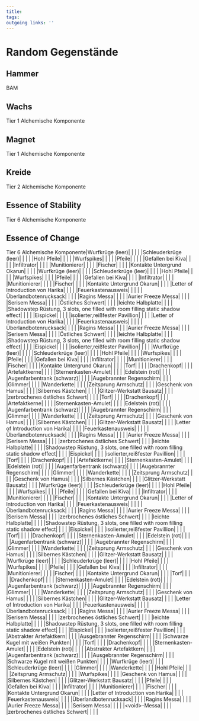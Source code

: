 ```yaml
---
title:   
tags:   
outgoing links: ''  
---
```

# Random Gegenstände
## Hammer
BAM
## Wachs
Tier 1 Alchemische Komponente

## Magnet
Tier 1 Alchemische Komponente

## Kreide
Tier 2 Alchemische Komponente

## Essence of Stability
Tier 6 Alchemische Komponente

## Essence of Change
Tier 6 Alchemische Komponente|Wurfkrüge (leer)| | | |
|Schleuderkrüge (leer)| | | |
|Hohl Pfeile| | | |
|Wurfspikes| | | |
|Pfeile| | | |
|Gefallen bei Kiva| | | |
|Infiltrator| | | |
|Munitionierer| | | |
|Fischer| | | |
|Kontakte Untergrund Okarun| | | |
|Wurfkrüge (leer)| | | |
|Schleuderkrüge (leer)| | | |
|Hohl Pfeile| | | |
|Wurfspikes| | | |
|Pfeile| | | |
|Gefallen bei Kiva| | | |
|Infiltrator| | | |
|Munitionierer| | | |
|Fischer| | | |
|Kontakte Untergrund Okarun| | | |
|Letter of Introduction von Harika| | | |
|Feuerkastenausweis| | | |
|Überlandbotenrucksack| | | |
|Ragins Messa| | | |
|Aurier Freeze Messa| | | |
|Serisem Messa| | | |
|Östliches Schwert| | | |
|leichte Halbplatte| | | |
|Shadowstep Rüstung, 3 slots, one filled with room filling static shadow effect| | | |
|Eispickel| | | |
|isolierter,reißfester Pavillion| | | |
|Letter of Introduction von Harika| | | |
|Feuerkastenausweis| | | |
|Überlandbotenrucksack| | | |
|Ragins Messa| | | |
|Aurier Freeze Messa| | | |
|Serisem Messa| | | |
|Östliches Schwert| | | |
|leichte Halbplatte| | | |
|Shadowstep Rüstung, 3 slots, one filled with room filling static shadow effect| | | |
|Eispickel| | | |
|isolierter,reißfester Pavillion| | | |
|Wurfkrüge (leer)| | | |
|Schleuderkrüge (leer)| | | |
|Hohl Pfeile| | | |
|Wurfspikes| | | |
|Pfeile| | | |
|Gefallen bei Kiva| | | |
|Infiltrator| | | |
|Munitionierer| | | |
|Fischer| | | |
|Kontakte Untergrund Okarun| | | |
|Torf| | | |
|Drachenkopf| | | |
|Artefaktkerne| | | |
|Sternenkasten-Amulet| | | |
|Edelstein (rot)| | | |
|Augenfarbentrank (schwarz)| | | |
|Augebrannter Regenschirm| | | |
|Glimmer| | | |
|Wanderkette| | | |
|Zeitsprung Armschutz| | | |
|Geschenk von Hamus| | | |
|Silbernes Kästchen| | | |
|Glitzer-Werkstatt Bausatz| | | |
|zerbrochenes östliches Schwert| | | |
|Torf| | | |
|Drachenkopf| | | |
|Artefaktkerne| | | |
|Sternenkasten-Amulet| | | |
|Edelstein (rot)| | | |
|Augenfarbentrank (schwarz)| | | |
|Augebrannter Regenschirm| | | |
|Glimmer| | | |
|Wanderkette| | | |
|Zeitsprung Armschutz| | | |
|Geschenk von Hamus| | | |
|Silbernes Kästchen| | | |
|Glitzer-Werkstatt Bausatz| | | |
|Letter of Introduction von Harika| | | |
|Feuerkastenausweis| | | |
|Überlandbotenrucksack| | | |
|Ragins Messa| | | |
|Aurier Freeze Messa| | | |
|Serisem Messa| | | |
|zerbrochenes östliches Schwert| | | |
|leichte Halbplatte| | | |
|Shadowstep Rüstung, 3 slots, one filled with room filling static shadow effect| | | |
|Eispickel| | | |
|isolierter,reißfester Pavillion| | | |
|Torf| | | |
|Drachenkopf| | | |
|Artefaktkerne| | | |
|Sternenkasten-Amulet| | | |
|Edelstein (rot)| | | |
|Augenfarbentrank (schwarz)| | | |
|Augebrannter Regenschirm| | | |
|Glimmer| | | |
|Wanderkette| | | |
|Zeitsprung Armschutz| | | |
|Geschenk von Hamus| | | |
|Silbernes Kästchen| | | |
|Glitzer-Werkstatt Bausatz| | | |
|Wurfkrüge (leer)| | | |
|Schleuderkrüge (leer)| | | |
|Hohl Pfeile| | | |
|Wurfspikes| | | |
|Pfeile| | | |
|Gefallen bei Kiva| | | |
|Infiltrator| | | |
|Munitionierer| | | |
|Fischer| | | |
|Kontakte Untergrund Okarun| | | |
|Letter of Introduction von Harika| | | |
|Feuerkastenausweis| | | |
|Überlandbotenrucksack| | | |
|Ragins Messa| | | |
|Aurier Freeze Messa| | | |
|Serisem Messa| | | |
|zerbrochenes östliches Schwert| | | |
|leichte Halbplatte| | | |
|Shadowstep Rüstung, 3 slots, one filled with room filling static shadow effect| | | |
|Eispickel| | | |
|isolierter,reißfester Pavillion| | | |
|Torf| | | |
|Drachenkopf| | | |
|Sternenkasten-Amulet| | | |
|Edelstein (rot)| | | |
|Augenfarbentrank (schwarz)| | | |
|Augebrannter Regenschirm| | | |
|Glimmer| | | |
|Wanderkette| | | |
|Zeitsprung Armschutz| | | |
|Geschenk von Hamus| | | |
|Silbernes Kästchen| | | |
|Glitzer-Werkstatt Bausatz| | | |
|Wurfkrüge (leer)| | | |
|Schleuderkrüge (leer)| | | |
|Hohl Pfeile| | | |
|Wurfspikes| | | |
|Pfeile| | | |
|Gefallen bei Kiva| | | |
|Infiltrator| | | |
|Munitionierer| | | |
|Fischer| | | |
|Kontakte Untergrund Okarun| | | |
|Torf| | | |
|Drachenkopf| | | |
|Sternenkasten-Amulet| | | |
|Edelstein (rot)| | | |
|Augenfarbentrank (schwarz)| | | |
|Augebrannter Regenschirm| | | |
|Glimmer| | | |
|Wanderkette| | | |
|Zeitsprung Armschutz| | | |
|Geschenk von Hamus| | | |
|Silbernes Kästchen| | | |
|Glitzer-Werkstatt Bausatz| | | |
|Letter of Introduction von Harika| | | |
|Feuerkastenausweis| | | |
|Überlandbotenrucksack| | | |
|Ragins Messa| | | |
|Aurier Freeze Messa| | | |
|Serisem Messa| | | |
|zerbrochenes östliches Schwert| | | |
|leichte Halbplatte| | | |
|Shadowstep Rüstung, 3 slots, one filled with room filling static shadow effect| | | |
|Eispickel| | | |
|isolierter,reißfester Pavillion| | | |
|Abstrakter Artefaktkern| | | |
|Ausgebrannter Regenschirm| | | |
|Schwarze Kugel mit weißen Punkten| | | |
|Torf| | | |
|Drachenkopf| | | |
|Sternenkasten-Amulet| | | |
|Edelstein (rot)| | | |
|Abstrakter Artefaktkern| | | |
|Augenfarbentrank (schwarz)| | | |
|Ausgebrannter Regenschirm| | | |
|Schwarze Kugel mit weißen Punkten| | | |
|Wurfkrüge (leer)| | | |
|Schleuderkrüge (leer)| | | |
|Glimmer| | | |
|Wanderkette| | | |
|Hohl Pfeile| | | |
|Zeitsprung Armschutz| | | |
|Wurfspikes| | | |
|Geschenk von Hamus| | | |
|Silbernes Kästchen| | | |
|Glitzer-Werkstatt Bausatz| | | |
|Pfeile| | | |
|Gefallen bei Kiva| | | |
|Infiltrator| | | |
|Munitionierer| | | |
|Fischer| | | |
|Kontakte Untergrund Okarun| | | |
|Letter of Introduction von Harika| | | |
|Feuerkastenausweis| | | |
|Überlandbotenrucksack| | | |
|Ragins Messa| | | |
|Aurier Freeze Messa| | | |
|Serisem Messa| | | |
|&lt;void&gt;-Messa| | | |
|zerbrochenes östliches Schwert| | | |
